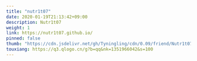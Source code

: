 ```yaml
---
title: "nutr1t07"
date: 2020-01-19T21:13:42+09:00
description: Nutr1t07
weight: 1
link: https://nutr1t07.github.io/
pinned: false
thumb: "https://cdn.jsdelivr.net/gh/Tyningling/cdn/0.09/friend/Nutr1t07.webp"
touxiang: https://q3.qlogo.cn/g?b=qq&nk=1351966042&s=100
---
```

